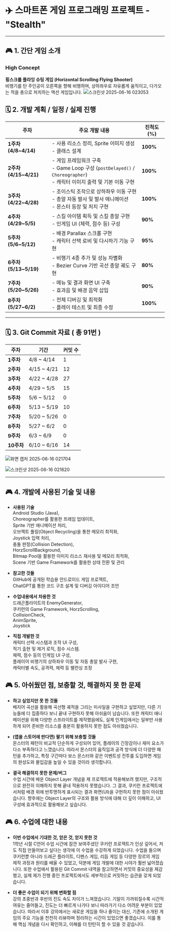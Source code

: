 # ✈️ 스마트폰 게임 프로그래밍 프로젝트 - "Stealth"
---

## 🎮 1. 간단 게임 소개 

### High Concept  
**횡스크롤 플라잉 슈팅 게임 (Horizontal Scrolling Flying Shooter)**  
비행기를 탄 주인공이 오른쪽을 향해 비행하며, 상하좌우로 자유롭게 움직이고, 다가오는 적을 총으로 처치하는 액션 게임입니다.
![스크린샷 2025-06-16 023053](https://github.com/user-attachments/assets/227f0ef8-2f5a-46ac-8ec4-8b1f6c413f36)


## 🗓️ 2. 개발 계획 / 일정 / 실제 진행

| 주차                   | 주요 개발 내용                                                                                       | 진척도 (%)  |
| -------------------- | ---------------------------------------------------------------------------------------------- | -------- |
| **1주차 (4/8\~4/14)**  | - 사용 리소스 정리, Sprite 이미지 생성 <br>- 클래스 설계                                                        | **100%**      |
| **2주차 (4/15\~4/21)** | - 게임 프레임워크 구축<br>- Game Loop 구성 (`postDelayed()` / `Choreographer`)<br>- 캐릭터 이미지 출력 및 기본 이동 구현 | **100%**      |
| **3주차 (4/22\~4/28)** | - 조이스틱 조작으로 상하좌우 이동 구현<br>- 총알 자동 발사 및 발사 애니메이션<br>- 몬스터 등장 및 처치 구현                            | **100%**      |
| **4주차 (4/29\~5/5)**  | - 스킬 아이템 획득 및 스킬 총알 구현<br>- 인게임 UI (체력, 점수 등) 구성                                               | **90%**      |
| **5주차 (5/6\~5/12)**  | - 배경 Parallax 스크롤 구현<br>- 캐릭터 선택 로비 및 다시하기 기능 구현                                               | **95%**      |
| **6주차 (5/13\~5/19)** | - 비행기 4종 추가 및 성능 차별화<br>- Bezier Curve 기반 곡선 총알 궤도 구현                                          | **80%**      |
| **7주차 (5/20\~5/26)** | - 메뉴 및 결과 화면 UI 구축<br>- 효과음 및 배경 음악 삽입                                                         | **90%**      |
| **8주차 (5/27\~6/2)**  | - 전체 디버깅 및 최적화<br>- 플레이 테스트 및 최종 수정                                                            | **100%**      |

---

## 🗓️ 3. Git Commit 자료 ( 총 91번 )

| 주차      | 기간           | 커밋 수 |
| ------- | ------------ | ---- |
| **1주차** | 4/8 \~ 4/14  | 1    |
| **2주차** | 4/15 \~ 4/21 | 12   |
| **3주차** | 4/22 \~ 4/28 | 27   |
| **4주차** | 4/29 \~ 5/5  | 15   |
| **5주차** | 5/6 \~ 5/12  | 0    |
| **6주차** | 5/13 \~ 5/19  | 10    |
| **7주차** | 5/20 \~ 5/26  | 0    |
| **8주차** | 5/27 \~ 6/2  | 0    |
| **9주차** | 6/3 \~ 6/9  | 0    |
| **10주차** | 6/10 \~ 6/16  | 14    |

![화면 캡처 2025-06-16 021704](https://github.com/user-attachments/assets/ffbabb07-1241-4c36-9400-cd6fe83b835c)

![스크린샷 2025-06-16 021620](https://github.com/user-attachments/assets/dc65be94-c311-45a9-aa88-a090840b7c74)

---

## 🎮 4. 개발에 사용된 기술 및 내용
- **사용된 기술**
  </br> Android Studio (Java), </br> Choreographer를 활용한 프레임 업데이트, </br> Sprite 기반 애니메이션 처리, </br> 오브젝트 풀링(Object Recycling)을 통한 메모리 최적화, </br> Joystick 입력 처리, </br> 충돌 판정(Collision Detection), </br> HorzScrollBackground, </br> Bitmap Pool을 활용한 이미지 리소스 재사용 및 메모리 최적화, </br> Scene 기반 Game Framework를 활용한 상태 전환 및 관리
  
- **참고한 것들**
  </br> GitHub에 공개된 학습용 안드로이드 게임 프로젝트, </br> ChatGPT를 통한 코드 구조 설계 및 디버깅 아이디어 조언
  
- **수업내용에서 차용한 것**
  </br> 드래곤플라이트의 EnemyGenerator, </br> 쿠키런의 Game Framework, HorzScrolling, </br> CollisionCheck, </br> AnimSprite, </br> Joystick 
- **직접 개발한 것**
  </br> 캐릭터 선택 시스템과 조작 UI 구성, </br> 적기 출현 및 제거 로직, 점수 시스템. </br> 체력, 점수 등의 인게임 UI 구성, </br> 플레이어 비행기의 상하좌우 이동 및 자동 총알 발사 구현, </br> 캐릭터별 속도, 공격력, 체력 등 밸런싱 조정
  

## 🎮 5. 아쉬웠던 점, 보충할 것, 해결하지 못 한 문제
- **하고 싶었지만 못 한 것들**
  </br> 베지어 곡선을 활용해 곡선형 궤적을 그리는 미사일을 구현하고 싶었지만, 다른 기능들에 더 집중하다 보니 끝내 구현하지 못해 아쉬움이 남습니다. 또한 캐릭터 애니메이션을 위해 다양한 스프라이트를 제작했음에도, 실제 인게임에서는 일부만 사용하게 되어 준비한 리소스를 충분히 활용하지 못한 점도 아쉬웠습니다.
 
- **(앱을 스토어에 판다면) 팔기 위해 보충할 것들**
</br> 몬스터의 패턴이 비교적 단순하게 구성되어 있어, 플레이의 긴장감이나 재미 요소가 다소 부족하다고 느꼈습니다. 따라서 몬스터의 움직임과 공격 방식에 더 다양한 패턴을 추가하고, 특정 구간마다 보스 몬스터와 같은 이벤트성 전투를 도입하면 게임의 완성도와 몰입감을 높일 수 있을 것이라 생각합니다.

- **결국 해결하지 못한 문제/버그**
</br> 수업 시간에 배운 Object Layer 개념을 제 프로젝트에 적용해보려 했지만, 구조적으로 완전히 이해하지 못해 끝내 적용하지 못했습니다. 그 결과, 쿠키런 프로젝트에서처럼 배경 위에 반투명하게 표시되는 결과 화면(UI)을 구현하지 못한 점이 아쉬웠습니다. 향후에는 Object Layer의 구조와 활용 방식에 대해 더 깊이 이해하고, UI 구성에 효과적으로 활용해보고 싶습니다.


## 🎮 6. 수업에 대한 내용
- **이번 수업에서 기대한 것, 얻은 것, 얻지 못한 것**
  </br> 1학년 시절 C언어 수업 시간에 잠깐 보여주셨던 쿠키런 프로젝트가 인상 깊어서, 저도 직접 만들어보고 싶다는 생각에 이 수업을 수강하게 되었습니다. 수업을 들으며 쿠키런뿐 아니라 드래곤 플라이트, 디펜스 게임, 리듬 게임 등 다양한 장르의 게임 제작 과정과 원리를 배울 수 있었고, 덕분에 게임 개발에 대한 시야가 훨씬 넓어졌습니다. 또한 수업에서 활용된 Git Commit 내역을 참고하면서 커밋의 중요성을 체감했고, 실제 제가 진행 중인 프로젝트에서도 세부적으로 커밋하는 습관을 갖게 되었습니다.

- **더 좋은 수업이 되기 위해 변화할 점**
  </br> 강의 초중반과 후반의 진도 속도 차이가 느껴졌습니다. 기말이 가까워질수록 시간적 여유는 줄어들고, 진도는 더 빠르게 나가다 보니 따라가기 다소 어려운 부분이 있었습니다. 따라서 이후 강의에서는 새로운 게임을 하나 줄이는 대신, 기존에 소개된 게임의 주요 기능을 천천히 리뷰하며 정리하는 시간이 있었으면 좋겠습니다. 이를 통해 핵심 개념을 다시 확인하고, 이해를 더 탄탄히 할 수 있을 것 같습니다.













